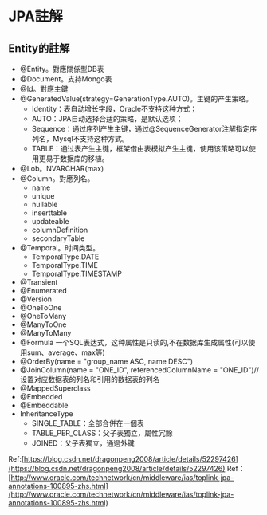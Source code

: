 # JPA註解

## Entity的註解

* @Entity。對應關係型DB表
* @Document。支持Mongo表
* @Id。對應主鍵
* @GeneratedValue\(strategy=GenerationType.AUTO\)。主键的产生策略。
  * Identity：表自动增长字段，Oracle不支持这种方式；
  * AUTO：JPA自动选择合适的策略，是默认选项；
  * Sequence：通过序列产生主键，通过@SequenceGenerator注解指定序列名，Mysql不支持这种方式。
  * TABLE：通过表产生主键，框架借由表模拟产生主键，使用该策略可以使用更易于数据库的移植。 
* @Lob。NVARCHAR\(max\)
* @Column。對應列名。
  * name
  * unique
  * nullable
  * inserttable
  * updateable
  * columnDefinition
  * secondaryTable
* @Temporal。时间类型。
  * TemporalType.DATE
  * TemporalType.TIME
  * TemporalType.TIMESTAMP
* @Transient 
* @Enumerated
* @Version
* @OneToOne
* @OneToMany
* @ManyToOne
* @ManyToMany
* @Formula 一个SQL表达式，这种属性是只读的,不在数据库生成属性\(可以使用sum、average、max等\)
* @OrderBy\(name = "group\_name ASC, name DESC"\)     
* @JoinColumn\(name = "ONE\_ID", referencedColumnName = "ONE\_ID"\)//设置对应数据表的列名和引用的数据表的列名 
* @MappedSuperclass
* @Embedded
* @Embeddable
* InheritanceType
  * SINGLE\_TABLE：全部合併在一個表
  * TABLE\_PER\_CLASS：父子表獨立，屬性冗餘
  * JOINED：父子表獨立，通過外鍵

Ref:[https://blog.csdn.net/dragonpeng2008/article/details/52297426](https://blog.csdn.net/dragonpeng2008/article/details/52297426) Ref：[http://www.oracle.com/technetwork/cn/middleware/ias/toplink-jpa-annotations-100895-zhs.html](http://www.oracle.com/technetwork/cn/middleware/ias/toplink-jpa-annotations-100895-zhs.html)

